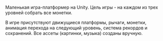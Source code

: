 Маленькая игра-платформер на Unity. Цель игры - на каждом из трех уровней собрать все монетки.

В игре присутствуют движущиеся платформы, рычаги, монетки, анимация перехода на следующий уровень, система рекордов и сохранений. Все ассеты (картинки, музыка) созданы вручную.

